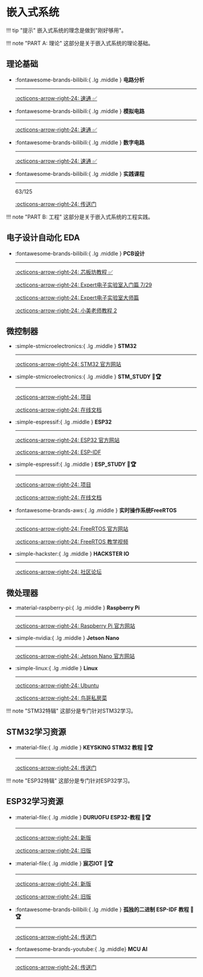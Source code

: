 # __嵌入式系统__

!!! tip "提示"
    嵌入式系统的理念是做到"刚好够用"。

!!! note "PART A: 理论"
    这部分是关于嵌入式系统的理论基础。

## __理论基础__

<div class="grid cards" markdown>

-   :fontawesome-brands-bilibili:{ .lg .middle } __电路分析__

    ---

    [:octicons-arrow-right-24: <a href="https://www.bilibili.com/video/BV1dJ7VzZEXD?spm_id_from=333.788.recommend_more_video.0&vd_source=5a427660f0337fedc22d4803661d493f" target="_blank"> 速通 ✅ </a>](#)

    <!-- [:octicons-arrow-right-24: <a href="https://www.bilibili.com/video/BV1Tj411G7z2/?spm_id_from=333.337.search-card.all.click&vd_source=5a427660f0337fedc22d4803661d493f" target="_blank"> 详解 </a>](#) -->

-   :fontawesome-brands-bilibili:{ .lg .middle } __模拟电路__

    ---

    [:octicons-arrow-right-24: <a href="https://www.bilibili.com/video/BV15d6EYSEKa/?spm_id_from=333.337.search-card.all.click&vd_source=5a427660f0337fedc22d4803661d493f" target="_blank"> 速通 ✅ </a>](#)

-   :fontawesome-brands-bilibili:{ .lg .middle } __数字电路__

    ---

    [:octicons-arrow-right-24: <a href="https://www.bilibili.com/video/BV11JTZzgERu?spm_id_from=333.788.videopod.sections&vd_source=5a427660f0337fedc22d4803661d493f" target="_blank"> 速通 ✅ </a>](#)

-   :fontawesome-brands-bilibili:{ .lg .middle } __实践课程__

    ---

    63/125

    [:octicons-arrow-right-24: <a href="https://www.bilibili.com/video/BV1gHSyY3E6q/?spm_id_from=333.1007.top_right_bar_window_history.content.click&vd_source=5a427660f0337fedc22d4803661d493f" target="_blank"> 传送门 </a>](#)

</div>

!!! note "PART B: 工程"
    这部分是关于嵌入式系统的工程实践。

## __电子设计自动化 EDA__

<div class="grid cards" markdown>

-   :fontawesome-brands-bilibili:{ .lg .middle } __PCB设计__

    ---

    [:octicons-arrow-right-24: <a href="https://www.bilibili.com/video/BV1AP411c7kS?spm_id_from=333.788.videopod.sections&vd_source=5a427660f0337fedc22d4803661d493f" target="_blank"> 芯板坊教程 ✅ </a>](#)

    [:octicons-arrow-right-24: <a href="https://www.bilibili.com/video/BV1At421h7Ui?spm_id_from=333.788.videopod.episodes&vd_source=5a427660f0337fedc22d4803661d493f" target="_blank"> Expert电子实验室入门篇 7/29 </a>](#)

    [:octicons-arrow-right-24: <a href="https://www.bilibili.com/video/BV1fFAfeZEBE/?spm_id_from=333.337.search-card.all.click&vd_source=5a427660f0337fedc22d4803661d493f" target="_blank"> Expert电子实验室大师篇 </a>](#)

    [:octicons-arrow-right-24: <a href="https://www.bilibili.com/video/BV1nzRnYuEpK?spm_id_from=333.788.recommend_more_video.3&trackid=web_related_0.router-related-2206146-bk62g.1760532790603.580&vd_source=5a427660f0337fedc22d4803661d493f" target="_blank"> 小美老师教程 2 </a>](#)

</div>

## __微控制器__

<div class="grid cards" markdown>

-   :simple-stmicroelectronics:{ .lg .middle } __STM32__

    ---

    [:octicons-arrow-right-24: <a href="https://www.st.com/en/microcontrollers-microprocessors/stm32-32-bit-arm-cortex-mcus.html" target="_blank"> STM32 官方网站 </a>](#)

-   :simple-stmicroelectronics:{ .lg .middle } __STM_STUDY 🎯🏆__

    ---

    [:octicons-arrow-right-24: <a href="https://github.com/Shuaiwen-Cui/STM_STUDY.git" target="_blank"> 项目 </a>](#)

    [:octicons-arrow-right-24: <a href="https://shuaiwen-cui.github.io/STM_STUDY/" target="_blank"> 在线文档 </a>](#)

-   :simple-espressif:{ .lg .middle } __ESP32__

    ---

    [:octicons-arrow-right-24: <a href="https://www.espressif.com/en/products/socs/esp32" target="_blank"> ESP32 官方网站 </a>](#)

    [:octicons-arrow-right-24: <a href="https://docs.espressif.com/projects/esp-idf/zh_CN/latest/esp32/index.html" target="_blank"> ESP-IDF </a>](#)

-   :simple-espressif:{ .lg .middle } __ESP_STUDY 🎯🏆__

    ---

    [:octicons-arrow-right-24: <a href="https://github.com/Shuaiwen-Cui/ESP_STUDY.git" target="_blank"> 项目 </a>](#)

    [:octicons-arrow-right-24: <a href="https://shuaiwen-cui.github.io/ESP_STUDY/" target="_blank"> 在线文档 </a>](#)

-   :fontawesome-brands-aws:{ .lg .middle } __实时操作系统FreeRTOS__

    ---

    [:octicons-arrow-right-24: <a href="https://www.freertos.org/" target="_blank"> FreeRTOS 官方网站 </a>](#)

    [:octicons-arrow-right-24: <a href="https://www.bilibili.com/video/BV1mhWqzFEzn/?spm_id_from=333.1387.homepage.video_card.click&vd_source=5a427660f0337fedc22d4803661d493f" target="_blank"> FreeRTOS 教学视频 </a>](#)


-   :simple-hackster:{ .lg .middle } __HACKSTER IO__

    ---

    [:octicons-arrow-right-24: <a href="https://www.hackster.io/" target="_blank"> 社区论坛 </a>](#)

</div>

## __微处理器__

<div class="grid cards" markdown>

-   :material-raspberry-pi:{ .lg .middle } __Raspberry Pi__

    ---

    [:octicons-arrow-right-24: <a href="https://www.raspberrypi.org/" target="_blank"> Raspberry Pi 官方网站 </a>](#)

-   :simple-nvidia:{ .lg .middle } __Jetson Nano__

    ---

    [:octicons-arrow-right-24: <a href="https://developer.nvidia.com/embedded/jetson-nano-developer-kit" target="_blank"> Jetson Nano 官方网站 </a>](#)

-   :simple-linux:{ .lg .middle } __Linux__

    ---

    [:octicons-arrow-right-24: <a href="https://ubuntu.com/" target="_blank"> Ubuntu </a>](#)

    [:octicons-arrow-right-24: <a href="http://cn.linux.vbird.org/linux_basic/linux_basic.php" target="_blank"> 鸟哥私房菜 </a>](#)


</div>

!!! note "STM32特辑"
    这部分是专门针对STM32学习。

## __STM32学习资源__

<div class="grid cards" markdown>

-   :material-file:{ .lg .middle } __KEYSKING STM32 教程 🎯🏆__

    ---

    [:octicons-arrow-right-24: <a href="https://space.bilibili.com/6100925" target="_blank"> 传送门 </a>](#)

</div>

!!! note "ESP32特辑"
    这部分是专门针对ESP32学习。

## __ESP32学习资源__

<div class="grid cards" markdown>

-   :material-file:{ .lg .middle } __DURUOFU ESP32-教程 🎯🏆__

    ---

    [:octicons-arrow-right-24: <a href="https://github.com/DuRuofu/ESP32-Guide" target="_blank"> 新版 </a>](#)

    [:octicons-arrow-right-24: <a href="https://www.duruofu.top/2024/01/30/4.%E7%A1%AC%E4%BB%B6%E7%9B%B8%E5%85%B3/MCU/ESP32/00.%E7%9B%AE%E5%BD%95/ESP32%E5%AD%A6%E4%B9%A0%E8%AE%A1%E5%88%92/" target="_blank"> 旧版 </a>](#)

-   :material-file:{ .lg .middle } __宸芯IOT 🎯🏆__

    ---

    [:octicons-arrow-right-24: <a href="https://www.bilibili.com/video/BV1K3HvzEEDj/?spm_id_from=333.1387.homepage.video_card.click&vd_source=5a427660f0337fedc22d4803661d493f" target="_blank"> 新版 </a>](#)

    [:octicons-arrow-right-24: <a href="https://www.bilibili.com/video/BV1eRg7exEcT/?spm_id_from=333.788.recommend_more_video.0&vd_source=5a427660f0337fedc22d4803661d493f" target="_blank"> 旧版 </a>](#)

-   :fontawesome-brands-bilibili:{ .lg .middle } __孤独的二进制 ESP-IDF 教程 🎯🏆__

    ---

    [:octicons-arrow-right-24: <a href="https://www.bilibili.com/video/BV1hM411k7zz/?spm_id_from=333.999.0.0" target="_blank"> 传送门 </a>](#)

-   :fontawesome-brands-youtube:{ .lg .middle} __MCU AI__

    ---

    [:octicons-arrow-right-24: <a href="https://space.bilibili.com/635929440/lists/4184155?type=series" target="_blank"> 传送门 </a>](#)

<!-- -   :fontawesome-brands-youtube:{ .lg .middle} __LEARNEPS32 🎯🏆__

    ---

    [:octicons-arrow-right-24: <a href="https://learnesp32.com/videos/course-introduction/course-introduction" target="_blank"> 传送门 </a>](#) -->

</div>